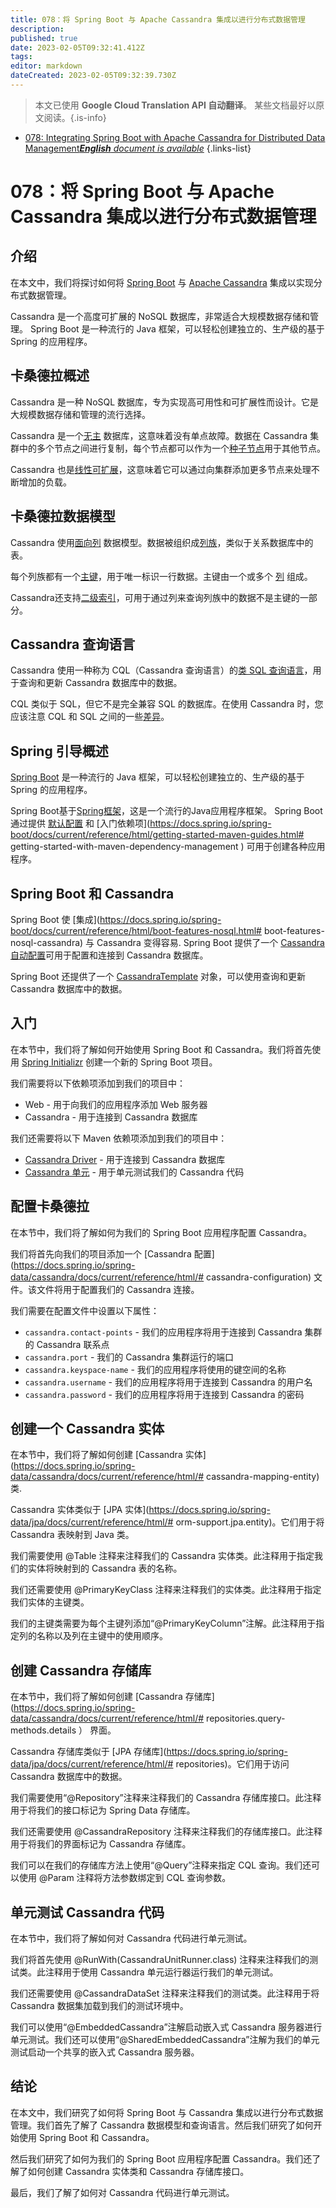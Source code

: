 ```yaml
---
title: 078：将 Spring Boot 与 Apache Cassandra 集成以进行分布式数据管理
description: 
published: true
date: 2023-02-05T09:32:41.412Z
tags: 
editor: markdown
dateCreated: 2023-02-05T09:32:39.730Z
---
```


> 本文已使用 **Google Cloud Translation API 自动翻译**。
某些文档最好以原文阅读。{.is-info}



- [078: Integrating Spring Boot with Apache Cassandra for Distributed Data Management***English** document is available*](/en/Knowledge-base/Spring-Boot/Learning/078-integrating-spring-boot-with-apache-cassandra-for-distributed-data-management)
{.links-list}


# 078：将 Spring Boot 与 Apache Cassandra 集成以进行分布式数据管理

## 介绍

在本文中，我们将探讨如何将 [Spring Boot](https://spring.io/projects/spring-boot) 与 [Apache Cassandra](http://cassandra.apache.org/) 集成以实现分布式数据管理。

Cassandra 是一个高度可扩展的 NoSQL 数据库，非常适合大规模数据存储和管理。 Spring Boot 是一种流行的 Java 框架，可以轻松创建独立的、生产级的基于 Spring 的应用程序。

## 卡桑德拉概述

Cassandra 是一种 NoSQL 数据库，专为实现高可用性和可扩展性而设计。它是大规模数据存储和管理的流行选择。

Cassandra 是一个[无主](https://en.wikipedia.org/wiki/Masterless_architecture) 数据库，这意味着没有单点故障。数据在 Cassandra 集群中的多个节点之间进行复制，每个节点都可以作为一个[种子节点](http://docs.datastax.com/en/cassandra/3.x/cassandra/initialize/initializeSingleDS.html)用于其他节点。

Cassandra 也是[线性可扩展](https://en.wikipedia.org/wiki/Linear_scalability)，这意味着它可以通过向集群添加更多节点来处理不断增加的负载。

## 卡桑德拉数据模型

Cassandra 使用[面向列](https://en.wikipedia.org/wiki/Column-oriented_DBMS) 数据模型。数据被组织成[列族](http://docs.datastax.com/en/cassandra/3.x/cassandra/dml/dmlAboutDataModels.html)，类似于关系数据库中的表。

每个列族都有一个[主键](http://docs.datastax.com/en/cassandra/3.x/cassandra/dml/dmlPrimaryKeyConcept.html)，用于唯一标识一行数据。主键由一个或多个 [列](http://docs.datastax.com/en/cassandra/3.x/cassandra/dml/dmlColumns.html) 组成。

Cassandra还支持[二级索引](http://docs.datastax.com/en/cassandra/3.x/cassandra/dml/dmlIndexesConcept.html)，可用于通过列来查询列族中的数据不是主键的一部分。

## Cassandra 查询语言

Cassandra 使用一种称为 CQL（Cassandra 查询语言）的[类 SQL 查询语言](http://docs.datastax.com/en/cassandra/3.x/cassandra/dml/dmlSelect.html)，用于查询和更新 Cassandra 数据库中的数据。

CQL 类似于 SQL，但它不是完全兼容 SQL 的数据库。在使用 Cassandra 时，您应该注意 CQL 和 SQL 之间的一些[差异](http://docs.datastax.com/en/cql/3.1/cql/cql_reference/cqlCommandsTOC.html)。

## Spring 引导概述

[Spring Boot](https://spring.io/projects/spring-boot) 是一种流行的 Java 框架，可以轻松创建独立的、生产级的基于 Spring 的应用程序。

Spring Boot基于[Spring框架](https://spring.io/projects/spring-framework)，这是一个流行的Java应用程序框架。 Spring Boot 通过提供 [默认配置](https://docs.spring.io/spring-boot/docs/current/reference/html/boot-features-external-config.html ) 和 [入门依赖项](https://docs.spring.io/spring-boot/docs/current/reference/html/getting-started-maven-guides.html# getting-started-with-maven-dependency-management ) 可用于创建各种应用程序。

## Spring Boot 和 Cassandra

Spring Boot 使 [集成](https://docs.spring.io/spring-boot/docs/current/reference/html/boot-features-nosql.html# boot-features-nosql-cassandra) 与 Cassandra 变得容易. Spring Boot 提供了一个 [Cassandra 自动配置](https://docs.spring.io/spring-boot/docs/current/reference/html/boot-features-nosql.html#boot-features-nosql-cassandra)可用于配置和连接到 Cassandra 数据库。

Spring Boot 还提供了一个 [CassandraTemplate](https://docs.spring.io/spring-data/cassandra/docs/current/api/org/springframework/data/cassandra/core/CassandraTemplate.html) 对象，可以使用查询和更新 Cassandra 数据库中的数据。

## 入门

在本节中，我们将了解如何开始使用 Spring Boot 和 Cassandra。我们将首先使用 [Spring Initializr](https://start.spring.io/) 创建一个新的 Spring Boot 项目。

我们需要将以下依赖项添加到我们的项目中：

- Web - 用于向我们的应用程序添加 Web 服务器
- Cassandra - 用于连接到 Cassandra 数据库

我们还需要将以下 Maven 依赖项添加到我们的项目中：

- [Cassandra Driver](https://mvnrepository.com/artifact/org.apache.cassandra/cassandra-driver-core) - 用于连接到 Cassandra 数据库
- [Cassandra 单元](https://mvnrepository.com/artifact/org.cassandraunit/cassandra-unit) - 用于单元测试我们的 Cassandra 代码

## 配置卡桑德拉

在本节中，我们将了解如何为我们的 Spring Boot 应用程序配置 Cassandra。

我们将首先向我们的项目添加一个 [Cassandra 配置](https://docs.spring.io/spring-data/cassandra/docs/current/reference/html/# cassandra-configuration) 文件。该文件将用于配置我们的 Cassandra 连接。

我们需要在配置文件中设置以下属性：

- `cassandra.contact-points` - 我们的应用程序将用于连接到 Cassandra 集群的 Cassandra 联系点
- `cassandra.port` - 我们的 Cassandra 集群运行的端口
- `cassandra.keyspace-name` - 我们的应用程序将使用的键空间的名称
- `cassandra.username` - 我们的应用程序将用于连接到 Cassandra 的用户名
- `cassandra.password` - 我们的应用程序将用于连接到 Cassandra 的密码

## 创建一个 Cassandra 实体

在本节中，我们将了解如何创建 [Cassandra 实体](https://docs.spring.io/spring-data/cassandra/docs/current/reference/html/# cassandra-mapping-entity) 类.

Cassandra 实体类似于 [JPA 实体](https://docs.spring.io/spring-data/jpa/docs/current/reference/html/# orm-support.jpa.entity)。它们用于将 Cassandra 表映射到 Java 类。

我们需要使用 @Table 注释来注释我们的 Cassandra 实体类。此注释用于指定我们的实体将映射到的 Cassandra 表的名称。

我们还需要使用 @PrimaryKeyClass 注释来注释我们的实体类。此注释用于指定我们实体的主键类。

我们的主键类需要为每个主键列添加“@PrimaryKeyColumn”注解。此注释用于指定列的名称以及列在主键中的使用顺序。

## 创建 Cassandra 存储库

在本节中，我们将了解如何创建 [Cassandra 存储库](https://docs.spring.io/spring-data/cassandra/docs/current/reference/html/# repositories.query-methods.details ） 界面。

Cassandra 存储库类似于 [JPA 存储库](https://docs.spring.io/spring-data/jpa/docs/current/reference/html/# repositories)。它们用于访问 Cassandra 数据库中的数据。

我们需要使用“@Repository”注释来注释我们的 Cassandra 存储库接口。此注释用于将我们的接口标记为 Spring Data 存储库。

我们还需要使用 @CassandraRepository 注释来注释我们的存储库接口。此注释用于将我们的界面标记为 Cassandra 存储库。

我们可以在我们的存储库方法上使用“@Query”注释来指定 CQL 查询。我们还可以使用 @Param 注释将方法参数绑定到 CQL 查询参数。

## 单元测试 Cassandra 代码

在本节中，我们将了解如何对 Cassandra 代码进行单元测试。

我们将首先使用 @RunWith(CassandraUnitRunner.class) 注释来注释我们的测试类。此注释用于使用 Cassandra 单元运行器运行我们的单元测试。

我们还需要使用 @CassandraDataSet 注释来注释我们的测试类。此注释用于将 Cassandra 数据集加载到我们的测试环境中。

我们可以使用“@EmbeddedCassandra”注解启动嵌入式 Cassandra 服务器进行单元测试。我们还可以使用“@SharedEmbeddedCassandra”注解为我们的单元测试启动一个共享的嵌入式 Cassandra 服务器。

## 结论

在本文中，我们研究了如何将 Spring Boot 与 Cassandra 集成以进行分布式数据管理。我们首先了解了 Cassandra 数据模型和查询语言。然后我们研究了如何开始使用 Spring Boot 和 Cassandra。

然后我们研究了如何为我们的 Spring Boot 应用程序配置 Cassandra。我们还了解了如何创建 Cassandra 实体类和 Cassandra 存储库接口。

最后，我们了解了如何对 Cassandra 代码进行单元测试。